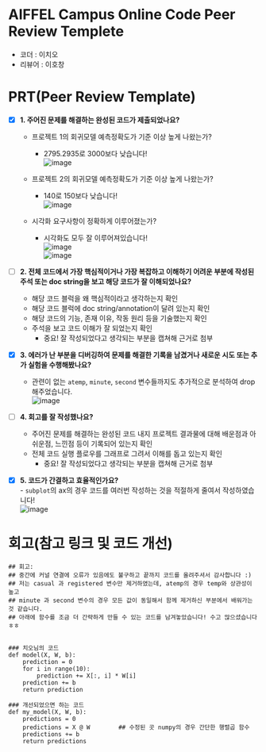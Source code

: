 # AIFFEL Campus Online Code Peer Review Templete
- 코더 : 이치오
- 리뷰어 : 이호창 


# PRT(Peer Review Template)
- [x]  **1. 주어진 문제를 해결하는 완성된 코드가 제출되었나요?**
    - 프로젝트 1의 회귀모델 예측정확도가 기준 이상 높게 나왔는가?
         - 2795.2935로 3000보다 낮습니다!  
          ![image](https://github.com/user-attachments/assets/e8a16833-5f72-4294-91ac-cec0bbde89f5)  
  
    - 프로젝트 2의 회귀모델 예측정확도가 기준 이상 높게 나왔는가?  
         - 140로 150보다 낮습니다!  
          ![image](https://github.com/user-attachments/assets/959157a1-396e-4142-8a7b-71c3e1c6a928)

    - 시각화 요구사항이 정확하게 이루어졌는가?  
         - 시각화도 모두 잘 이루어져있습니다!  
         ![image](https://github.com/user-attachments/assets/9ebbfdbf-05cb-4515-a8e6-3709209d2d6c)  
         ![image](https://github.com/user-attachments/assets/781ed6de-a684-482b-99eb-4e3eef0fafad)  


    
- [ ]  **2. 전체 코드에서 가장 핵심적이거나 가장 복잡하고 이해하기 어려운 부분에 작성된 
주석 또는 doc string을 보고 해당 코드가 잘 이해되었나요?**
    - 해당 코드 블럭을 왜 핵심적이라고 생각하는지 확인
    - 해당 코드 블럭에 doc string/annotation이 달려 있는지 확인
    - 해당 코드의 기능, 존재 이유, 작동 원리 등을 기술했는지 확인
    - 주석을 보고 코드 이해가 잘 되었는지 확인
        - 중요! 잘 작성되었다고 생각되는 부분을 캡쳐해 근거로 첨부
        
- [x]  **3. 에러가 난 부분을 디버깅하여 문제를 해결한 기록을 남겼거나
새로운 시도 또는 추가 실험을 수행해봤나요?**  
      - 관련이 없는 `atemp`, `minute`, `second` 변수들까지도 추가적으로 분석하여 drop 해주었습니다.    
          ![image](https://github.com/user-attachments/assets/5d893b87-bf7f-44e0-a2b0-9d02005cd353)  

        
- [ ]  **4. 회고를 잘 작성했나요?**
    - 주어진 문제를 해결하는 완성된 코드 내지 프로젝트 결과물에 대해
    배운점과 아쉬운점, 느낀점 등이 기록되어 있는지 확인
    - 전체 코드 실행 플로우를 그래프로 그려서 이해를 돕고 있는지 확인
        - 중요! 잘 작성되었다고 생각되는 부분을 캡쳐해 근거로 첨부
        
- [x]  **5. 코드가 간결하고 효율적인가요?**  
       - `subplot`의 ax의 경우 코드를 여러번 작성하는 것을 적절하게 줄여서 작성하였습니다!   
          ![image](https://github.com/user-attachments/assets/8a9967d8-8238-4420-81f0-b5b4e11fa894)  



# 회고(참고 링크 및 코드 개선)
```
## 회고:
## 중간에 커널 연결에 오류가 있음에도 불구하고 끝까지 코드를 올려주셔서 감사합니다 :)
## 저는 casual 과 registered 변수만 제거하였는데, atemp의 경우 temp와 상관성이 높고
## minute 과 second 변수의 경우 모든 값이 동일해서 함께 제거하신 부분에서 배워가는 것 같습니다. 
## 아래에 함수를 조금 더 간략하게 만들 수 있는 코드를 남겨놓았습니다! 수고 많으셨습니다ㅎㅎ
 

### 치오님의 코드
def model(X, W, b):
    prediction = 0
    for i in range(10):
        prediction += X[:, i] * W[i]
    prediction += b
    return prediction

### 개선되었으면 하는 코드
def my_model(X, W, b): 
    predictions = 0
    predictions = X @ W        ## 수정된 곳 numpy의 경우 간단한 행렬곱 함수
    predictions += b
    return predictions

```
